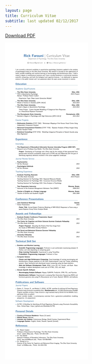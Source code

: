 ```yaml
---
layout: page
title: Curriculum Vitae
subtitle: last updated 02/12/2017
---
```

<div>
<body>
<p><a href="/assets/files/CV.pdf"  
       onclick="var that=this;
       _gaq.push(['_trackEvent','Download','PDF',this.href]); 
       setTimeout(function(){location.href=that.href;},200);
       return false;" class = "btn btn-default"><i class="fa fa-file-text-o fa-1x"></i> Download PDF</a>
    </p>
 <img src="/assets/img/CV.jpeg" alt="CV" >
</body>
</div>
